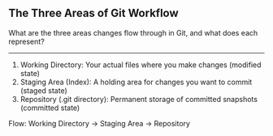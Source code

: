 ## The Three Areas of Git Workflow

What are the three areas changes flow through in Git, and what does each represent?

---

1. Working Directory: Your actual files where you make changes (modified state)
2. Staging Area (Index): A holding area for changes you want to commit (staged state)
3. Repository (.git directory): Permanent storage of committed snapshots (committed state)

Flow: Working Directory → Staging Area → Repository

